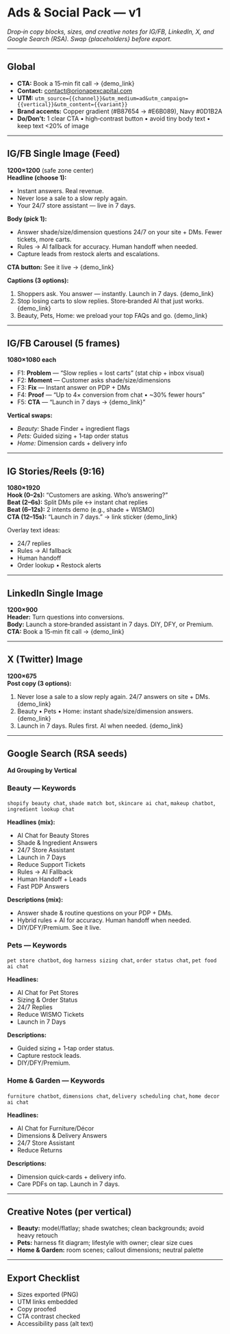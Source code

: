 # Ads & Social Pack — v1
*Drop‑in copy blocks, sizes, and creative notes for IG/FB, LinkedIn, X, and Google Search (RSA). Swap {placeholders} before export.*

---

## Global
- **CTA:** Book a 15‑min fit call → {demo_link}  
- **Contact:** contact@orionapexcapital.com  
- **UTM:** `utm_source={{channel}}&utm_medium=ad&utm_campaign={{vertical}}&utm_content={{variant}}`
- **Brand accents:** Copper gradient (#B87654 → #E6B089), Navy #0D1B2A
- **Do/Don’t:** 1 clear CTA • high‑contrast button • avoid tiny body text • keep text <20% of image

---

## IG/FB Single Image (Feed)
**1200×1200** (safe zone center)  
**Headline (choose 1):**  
- Instant answers. Real revenue.  
- Never lose a sale to a slow reply again.  
- Your 24/7 store assistant — live in 7 days.

**Body (pick 1):**  
- Answer shade/size/dimension questions 24/7 on your site + DMs. Fewer tickets, more carts.  
- Rules → AI fallback for accuracy. Human handoff when needed.  
- Capture leads from restock alerts and escalations.

**CTA button:** See it live → {demo_link}

**Captions (3 options):**  
1) Shoppers ask. You answer — instantly. Launch in 7 days. {demo_link}  
2) Stop losing carts to slow replies. Store‑branded AI that just works. {demo_link}  
3) Beauty, Pets, Home: we preload your top FAQs and go. {demo_link}

---

## IG/FB Carousel (5 frames)
**1080×1080 each**  
- F1: **Problem** — “Slow replies = lost carts” (stat chip + inbox visual)  
- F2: **Moment** — Customer asks shade/size/dimensions  
- F3: **Fix** — Instant answer on PDP + DMs  
- F4: **Proof** — “Up to 4× conversion from chat • ~30% fewer hours”  
- F5: **CTA** — “Launch in 7 days → {demo_link}”

**Vertical swaps:**  
- *Beauty:* Shade Finder + ingredient flags  
- *Pets:* Guided sizing + 1‑tap order status  
- *Home:* Dimension cards + delivery info

---

## IG Stories/Reels (9:16)
**1080×1920**  
**Hook (0–2s):** “Customers are asking. Who’s answering?”  
**Beat (2–6s):** Split DMs pile ↔ instant chat replies  
**Beat (6–12s):** 2 intents demo (e.g., shade + WISMO)  
**CTA (12–15s):** “Launch in 7 days.” → link sticker {demo_link}

Overlay text ideas:  
- 24/7 replies  
- Rules → AI fallback  
- Human handoff  
- Order lookup • Restock alerts

---

## LinkedIn Single Image
**1200×900**  
**Header:** Turn questions into conversions.  
**Body:** Launch a store‑branded assistant in 7 days. DIY, DFY, or Premium.  
**CTA:** Book a 15‑min fit call → {demo_link}

---

## X (Twitter) Image
**1200×675**  
**Post copy (3 options):**  
1) Never lose a sale to a slow reply again. 24/7 answers on site + DMs. {demo_link}  
2) Beauty • Pets • Home: instant shade/size/dimension answers. {demo_link}  
3) Launch in 7 days. Rules first. AI when needed. {demo_link}

---

## Google Search (RSA seeds)
**Ad Grouping by Vertical**

### Beauty — Keywords
`shopify beauty chat`, `shade match bot`, `skincare ai chat`, `makeup chatbot`, `ingredient lookup chat`

**Headlines (mix):**  
- AI Chat for Beauty Stores  
- Shade & Ingredient Answers  
- 24/7 Store Assistant  
- Launch in 7 Days  
- Reduce Support Tickets  
- Rules → AI Fallback  
- Human Handoff + Leads  
- Fast PDP Answers

**Descriptions (mix):**  
- Answer shade & routine questions on your PDP + DMs.  
- Hybrid rules + AI for accuracy. Human handoff when needed.  
- DIY/DFY/Premium. See it live.

### Pets — Keywords
`pet store chatbot`, `dog harness sizing chat`, `order status chat`, `pet food ai chat`

**Headlines:**  
- AI Chat for Pet Stores  
- Sizing & Order Status  
- 24/7 Replies  
- Reduce WISMO Tickets  
- Launch in 7 Days

**Descriptions:**  
- Guided sizing + 1‑tap order status.  
- Capture restock leads.  
- DIY/DFY/Premium.

### Home & Garden — Keywords
`furniture chatbot`, `dimensions chat`, `delivery scheduling chat`, `home decor ai chat`

**Headlines:**  
- AI Chat for Furniture/Décor  
- Dimensions & Delivery Answers  
- 24/7 Store Assistant  
- Reduce Returns

**Descriptions:**  
- Dimension quick‑cards + delivery info.  
- Care PDFs on tap. Launch in 7 days.

---

## Creative Notes (per vertical)
- **Beauty:** model/flatlay; shade swatches; clean backgrounds; avoid heavy retouch  
- **Pets:** harness fit diagram; lifestyle with owner; clear size cues  
- **Home & Garden:** room scenes; callout dimensions; neutral palette

---

## Export Checklist
- Sizes exported (PNG)  
- UTM links embedded  
- Copy proofed  
- CTA contrast checked  
- Accessibility pass (alt text)

